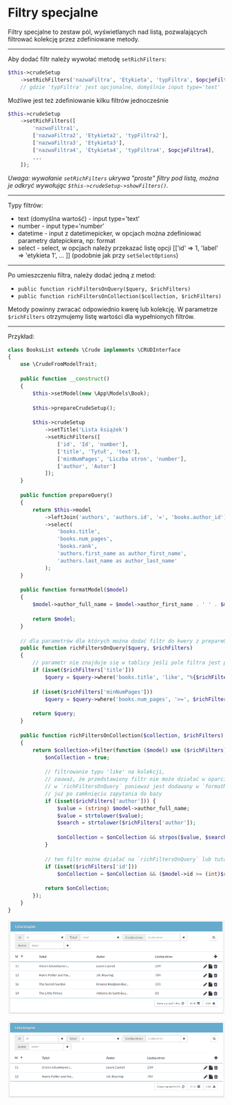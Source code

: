 Filtry specjalne
===

Filtry specjalne to zestaw pól, wyświetlanych nad listą, pozwalających filtrować kolekcję przez zdefiniowane metody.

---

Aby dodać filtr należy wywołać metodę `setRichFilters`:

```php
$this->crudeSetup
    ->setRichFilters('nazwaFiltra', 'Etykieta', 'typFiltra', $opcjeFiltra);
    // gdzie 'typFiltra' jest opcjonalne, domyślnie input type='text'
```

Możliwe jest też zdefiniowanie kilku filtrów jednocześnie

```php
$this->crudeSetup
    ->setRichFilters([
        'nazwaFiltra1',
        ['nazwaFiltra2', 'Etykieta2', 'typFiltra2'],
        ['nazwaFiltra3', 'Etykieta3'],
        ['nazwaFiltra4', 'Etykieta4', 'typFiltra4', $opcjeFiltra4],
        ...
    ]);
```

*Uwaga: wywołanie `setRichFilters` ukrywa "proste" filtry pod listą, można je odkryć wywołując `$this->crudeSetup->showFilters()`.*

---

Typy filtrów:
* text (domyślna wartość) - input type='text'
* number - input type='number'
* datetime - input z datetimepicker, w opcjach można zdefiniować parametry datepickera, np: format
* select - select, w opcjach należy przekazać listę opcji [['id' => 1, 'label' => 'etykieta 1', ... ]] (podobnie jak przy `setSelectOptions`)

---

Po umieszczeniu filtra, należy dodać jedną z metod:
* `public function richFiltersOnQuery($query, $richFilters)`
* `public function richFiltersOnCollection($collection, $richFilters)`

Metody powinny zwracać odpowiednio kwerę lub kolekcję.
W parametrze `$richFilters` otrzymujemy listę wartości dla wypełnionych filtrów.

---

Przykład:
```php
class BooksList extends \Crude implements \CRUDInterface
{
    use \CrudeFromModelTrait;

    public function __construct()
    {
        $this->setModel(new \App\Models\Book);

        $this->prepareCrudeSetup();

        $this->crudeSetup
            ->setTitle('Lista książek')
            ->setRichFilters([
                ['id', 'Id', 'number'],
                ['title', 'Tytuł', 'text'],
                ['minNumPages', 'Liczba stron', 'number'],
                ['author', 'Autor']
            ]);
    }

    public function prepareQuery()
    {
        return $this->model
            ->leftJoin('authors', 'authors.id', '=', 'books.author_id')
            ->select(
                'books.title',
                'books.num_pages',
                'books.rank',
                'authors.first_name as author_first_name',
                'authors.last_name as author_last_name'
            );
    }

    public function formatModel($model)
    {
        $model->author_full_name = $model->author_first_name . ' ' . $model->author_last_name;

        return $model;
    }

    // dla parametrów dla których można dodać filtr do kwery z prepareQuery
    public function richFiltersOnQuery($query, $richFilters)
    {
        // parametr nie znajduje się w tablicy jeśli pole filtra jest puste
        if (isset($richFilters['title']))
            $query = $query->where('books.title', 'like', "%{$richFilters['title']}%");

        if (isset($richFilters['minNumPages']))
            $query = $query->where('books.num_pages', '>=', $richFilters['minNumPages']);

        return $query;
    }

    public function richFiltersOnCollection($collection, $richFilters)
    {
        return $collection->filter(function ($model) use ($richFilters) {
            $onCollection = true;

            // filtrowanie typu 'like' na kolekcji,
            // zauważ, że przedstawiony filtr nie może działać w oparciu o kod
            // w `richFiltersOnQuery` ponieważ jest dodawany w `formatModel`
            // już po zamknięciu zapytania do bazy
            if (isset($richFilters['author'])) {
                $value = (string) $model->author_full_name;
                $value = strtolower($value);
                $search = strtolower($richFilters['author']);

                $onCollection = $onCollection && strpos($value, $search) !== false;
            }

            // ten filtr możne działać na `richFiltersOnQuery` lub tutaj
            if (isset($richFilters['id']))
                $onCollection = $onCollection && ($model->id >= (int)$richFilters['id']);

            return $onCollection;
        });
    }
}
```

![/wiki/pl/setup/rich_filters/1.png](/wiki/pl/setup/rich_filters/1.png "Przykład 1")

![/wiki/pl/setup/rich_filters/2.png](/wiki/pl/setup/rich_filters/2.png "Przykład 2")
